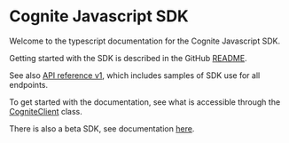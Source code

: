 <!-- markdown-link-check-disable -->
# Cognite Javascript SDK
Welcome to the typescript documentation for the Cognite Javascript SDK.

Getting started with the SDK is described in the GitHub [README].

See also [API reference v1], which includes samples of SDK use for all endpoints.

To get started with the documentation, see what is accessible through the [CogniteClient] class.

There is also a beta SDK, see documentation [here][betaindex].

[README]: https://github.com/cognitedata/cognite-sdk-js
[CogniteClient]: classes/cogniteclient.html
[API reference v1]: https://docs.cognite.com/api/v1/
[betaindex]: beta/index.html
